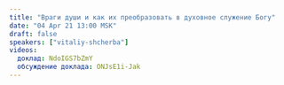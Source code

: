 ```yaml
---
title: "Враги души и как их преобразовать в духовное служение Богу"
date: "04 Apr 21 13:00 MSK"
draft: false
speakers: ["vitaliy-shcherba"]
videos:
  доклад: NdoIGS7bZmY
  обсуждение доклада: ONJsE1i-Jak
---
```

